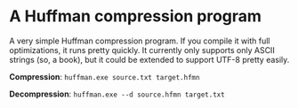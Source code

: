 # A Huffman compression program

A very simple Huffman compression program. If you compile it with full optimizations, it runs pretty quickly. It currently only supports only ASCII strings (so, a book), but it could be extended to support UTF-8 pretty easily. 

**Compression**: `huffman.exe source.txt target.hfmn`

**Decompression**: `huffman.exe --d source.hfmn target.txt`
